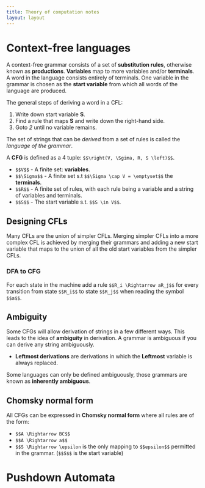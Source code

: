 ```yaml
---
title: Theory of computation notes
layout: layout
---
```


# Context-free languages

A context-free grammar consists of a set of **substitution rules**, otherwise
known as **productions**. **Variables** map to more variables and/or
**terminals**. A word in the language consists entirely of terminals. One
variable in the grammar is chosen as the **start variable** from which all words
of the language are produced.

The general steps of deriving a word in a CFL:
1. Write down start variable **S**.
2. Find a rule that maps **S** and write down the right-hand side.
3. Goto *2* until no variable remains.

The set of strings that can be *derived* from a set of rules is called the
*language of the grammar*.

A **CFG** is defined as a 4 tuple: `$$\right(V, \Sgima, R, S \left)$$`. 
* `$$V$$` - A finite set: **variables**.
* `$$\Sigma$$` - A finite set s.t `$$\Sigma \cap V = \emptyset$$` the
  **terminals**.
* `$$R$$` - A finite set of rules, with each rule being a variable and a string
  of variables and terminals.
* `$$S$$` - The start variable s.t. `$$S \in V$$`.

## Designing CFLs
Many CFLs are the union of simpler CFLs. Merging simpler CFLs into a more
complex CFL is achieved by merging their grammars and adding a new start
variable that maps to the union of all the old start variables from the simpler
CFLs.

### DFA to CFG
For each state in the machine add a rule `$$R_i \Rightarrow aR_j$$` for every
transition from state `$$R_i$$` to state `$$R_j$$` when reading the symbol
`$$a$$`. 

## Ambiguity
Some CFGs will allow derivation of strings in a few different ways. This leads
to the idea of **ambiguity** in derivation. A grammar is ambiguous if you can
derive any string ambiguously. 

* **Leftmost derivations**  are derivations in which the **Leftmost** variable
  is always replaced.

Some languages can only be defined ambiguously, those grammars are known as
**inherently ambiguous**.

## Chomsky normal form
All CFGs can be expressed in **Chomsky normal form** where all rules are of the
form:

* `$$A \Rightarrow BC$$`
* `$$A \Rightarrow a$$`
* `$$S \Rightarrow \epsilon` is the only mapping to `$$epsilon$$` permitted in
  the grammar. (`$$S$$` is the start variable)


# Pushdown Automata
